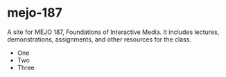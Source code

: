 # mejo-187
A site for MEJO 187, Foundations of Interactive Media. It includes lectures, demonstrations, assignments, and other resources for the class.
- One
- Two
- Three